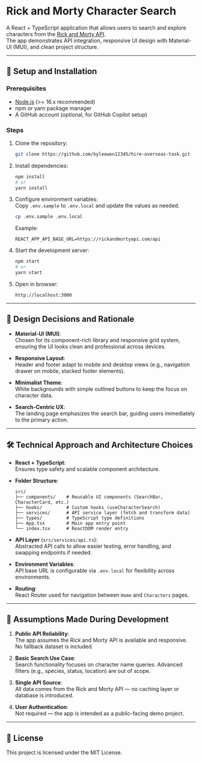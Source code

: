 # Rick and Morty Character Search

A React + TypeScript application that allows users to search and explore characters from the [Rick and Morty API](https://rickandmortyapi.com/).  
The app demonstrates API integration, responsive UI design with Material-UI (MUI), and clean project structure.

---

## 🚀 Setup and Installation

### Prerequisites

- [Node.js](https://nodejs.org/) (>= 16.x recommended)
- npm or yarn package manager
- A GitHub account (optional, for GitHub Copilot setup)

### Steps

1. Clone the repository:

   ```bash
   git clone https://github.com/kyleowen12345/hire-overseas-task.git

   ```

2. Install dependencies:

   ```bash
   npm install
   # or
   yarn install
   ```

3. Configure environment variables:  
   Copy `.env.sample` to `.env.local` and update the values as needed.

   ```bash
   cp .env.sample .env.local
   ```

   Example:

   ```env
   REACT_APP_API_BASE_URL=https://rickandmortyapi.com/api
   ```

4. Start the development server:

   ```bash
   npm start
   # or
   yarn start
   ```

5. Open in browser:
   ```
   http://localhost:3000
   ```

---

## 🎨 Design Decisions and Rationale

- **Material-UI (MUI)**:  
  Chosen for its component-rich library and responsive grid system, ensuring the UI looks clean and professional across devices.

- **Responsive Layout**:  
  Header and footer adapt to mobile and desktop views (e.g., navigation drawer on mobile, stacked footer elements).

- **Minimalist Theme**:  
  White backgrounds with simple outlined buttons to keep the focus on character data.

- **Search-Centric UX**:  
  The landing page emphasizes the search bar, guiding users immediately to the primary action.

---

## 🛠️ Technical Approach and Architecture Choices

- **React + TypeScript**:  
  Ensures type safety and scalable component architecture.

- **Folder Structure**:

  ```
  src/
  ├── components/    # Reusable UI components (SearchBar, CharacterCard, etc.)
  ├── hooks/         # Custom hooks (useCharacterSearch)
  ├── services/      # API service layer (fetch and transform data)
  ├── types/         # TypeScript type definitions
  ├── App.tsx        # Main app entry point
  └── index.tsx      # ReactDOM render entry
  ```

- **API Layer** (`src/services/api.ts`):  
  Abstracted API calls to allow easier testing, error handling, and swapping endpoints if needed.

- **Environment Variables**:  
  API base URL is configurable via `.env.local` for flexibility across environments.

- **Routing**:  
  React Router used for navigation between `Home` and `Characters` pages.

---

## 📌 Assumptions Made During Development

1. **Public API Reliability**:  
   The app assumes the Rick and Morty API is available and responsive. No fallback dataset is included.

2. **Basic Search Use Case**:  
   Search functionality focuses on character name queries. Advanced filters (e.g., species, status, location) are out of scope.

3. **Single API Source**:  
   All data comes from the Rick and Morty API — no caching layer or database is introduced.

4. **User Authentication**:  
   Not required — the app is intended as a public-facing demo project.

---

## 📄 License

This project is licensed under the MIT License.
